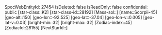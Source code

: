 ﻿---
location: [-37.04,-92.525,150]
type: Station
tags:
- astro/Star

---
SpocWebEntityId: 27454
isDeleted: false
isReadOnly: false
confidential: public
[star-class::K2]
[star-class-id::28192]
[Mass-sol::]
[name::Scorpii-45]
[geo-alt::150]
[geo-lon::-92.525]
[geo-lat::-37.04]
[geo-lon-v::0.005]
[geo-lat-v::0.03]
[bright-min::32]
[bright-max::32]
[Zodiac-index::45]
[ZodiacId::28155]
[NextStarId::]


